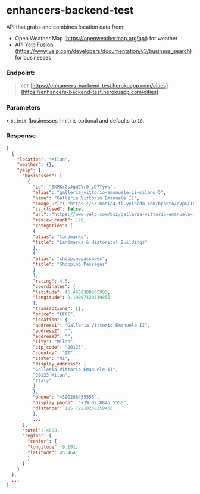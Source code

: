# enhancers-backend-test

API that grabs and combines location data from:
- Open Weather Map (https://openweathermap.org/api) for weather
- API Yelp Fusion (https://www.yelp.com/developers/documentation/v3/business_search) for businesses

### Endpoint:

> `GET` [https://enhancers-backend-test.herokuapp.com/cities](https://enhancers-backend-test.herokuapp.com/cities)

### Parameters

• `bLimit` (businesses limit) is optional and defaults to `10`.

### Response

```json
[
  {
    "location": "Milan",
    "weather": {},
    "yelp": {
      "businesses": [
        {
          "id": "SKMKr2sJgWCVr0_zD7Yyxw",
          "alias": "galleria-vittorio-emanuele-ii-milano-5",
          "name": "Galleria Vittorio Emanuele II",
          "image_url": "https://s3-media4.fl.yelpcdn.com/bphoto/eVpSIIhCLUoN2_xruql7OA/o.jpg",
          "is_closed": false,
          "url": "https://www.yelp.com/biz/galleria-vittorio-emanuele-ii-milano-5?adjust_creative=4j4077H8Spw_HTif8E_4fA&utm_campaign=yelp_api_v3&utm_medium=api_v3_business_search&utm_source=4j4077H8Spw_HTif8E_4fA",
          "review_count": 176,
          "categories": [
          {
          "alias": "landmarks",
          "title": "Landmarks & Historical Buildings"
          },
          {
          "alias": "shoppingpassages",
          "title": "Shopping Passages"
          }
          ],
          "rating": 4.5,
          "coordinates": {
          "latitude": 45.4656388665993,
          "longitude": 9.19007420539856
          },
          "transactions": [],
          "price": "€€€€",
          "location": {
          "address1": "Galleria Vittorio Emanuele II",
          "address2": "",
          "address3": "",
          "city": "Milan",
          "zip_code": "20123",
          "country": "IT",
          "state": "MI",
          "display_address": [
          "Galleria Vittorio Emanuele II",
          "20123 Milan",
          "Italy"
          ]
          },
          "phone": "+390288455555",
          "display_phone": "+39 02 8845 5555",
          "distance": 185.72210258259466
          },
          ...
      ],
      "total": 4600,
      "region": {
        "center": {
        "longitude": 9.191,
        "latitude": 45.4641
        }
      }
    }
  },
  ...
]
```
